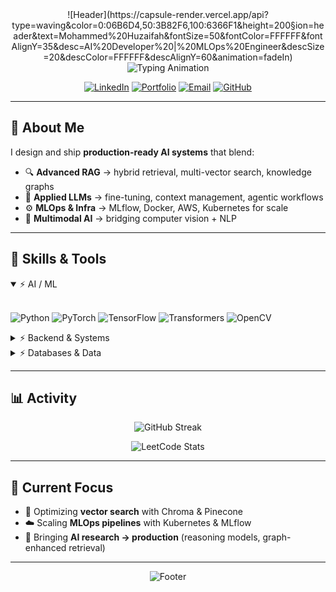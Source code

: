 <div align="center"> 
  ![Header](https://capsule-render.vercel.app/api?type=waving&color=0:06B6D4,50:3B82F6,100:6366F1&height=200&section=header&text=Mohammed%20Huzaifah&fontSize=50&fontColor=FFFFFF&fontAlignY=35&desc=AI%20Developer%20|%20MLOps%20Engineer&descSize=20&descColor=FFFFFF&descAlignY=60&animation=fadeIn)

  <img src="https://readme-typing-svg.demolab.com?font=JetBrains+Mono&weight=600&duration=3000&pause=1000&color=06B6D4&center=true&vCenter=true&width=500&lines=Architecting+Knowledge-Enhanced+LLMs;Scaling+MLOps+Pipelines;Building+Real-World+AI+Systems" alt="Typing Animation" />

  [![LinkedIn](https://img.shields.io/badge/LinkedIn-0A66C2?style=for-the-badge&logo=linkedin&logoColor=white)](https://www.linkedin.com/in/huzaifah-27o3)
  [![Portfolio](https://img.shields.io/badge/Portfolio-06B6D4?style=for-the-badge&logo=vercel&logoColor=white)](https://portfolio-huz.vercel.app)
  [![Email](https://img.shields.io/badge/Email-3B82F6?style=for-the-badge&logo=gmail&logoColor=white)](mailto:huzaif027@gmail.com)
  [![GitHub](https://img.shields.io/badge/GitHub-181717?style=for-the-badge&logo=github&logoColor=white)](https://github.com/Sa1f27)

</div>

---

## 🧠 About Me  

I design and ship **production-ready AI systems** that blend:  

- 🔍 **Advanced RAG** → hybrid retrieval, multi-vector search, knowledge graphs  
- 🤖 **Applied LLMs** → fine-tuning, context management, agentic workflows  
- ⚙️ **MLOps & Infra** → MLflow, Docker, AWS, Kubernetes for scale  
- 🔄 **Multimodal AI** → bridging computer vision + NLP  

---

## 🧰 Skills & Tools  

<details open>
<summary>⚡ AI / ML</summary>
<br>

![Python](https://img.shields.io/badge/Python-3776AB?style=for-the-badge&logo=python&logoColor=white)
![PyTorch](https://img.shields.io/badge/PyTorch-EE4C2C?style=for-the-badge&logo=pytorch&logoColor=white)
![TensorFlow](https://img.shields.io/badge/TensorFlow-FF6F00?style=for-the-badge&logo=tensorflow&logoColor=white)
![Transformers](https://img.shields.io/badge/Transformers-FFD43B?style=for-the-badge&logo=huggingface&logoColor=black)
![OpenCV](https://img.shields.io/badge/OpenCV-5C3EE8?style=for-the-badge&logo=opencv&logoColor=white)

</details>

<details>
<summary>⚡ Backend & Systems</summary>
<br>

![FastAPI](https://img.shields.io/badge/FastAPI-009688?style=for-the-badge&logo=fastapi&logoColor=white)
![Django](https://img.shields.io/badge/Django-092E20?style=for-the-badge&logo=django&logoColor=white)
![Docker](https://img.shields.io/badge/Docker-2496ED?style=for-the-badge&logo=docker&logoColor=white)
![Kubernetes](https://img.shields.io/badge/Kubernetes-326CE5?style=for-the-badge&logo=kubernetes&logoColor=white)
![AWS](https://img.shields.io/badge/AWS-232F3E?style=for-the-badge&logo=amazonaws&logoColor=white)
![GCP](https://img.shields.io/badge/GCP-4285F4?style=for-the-badge&logo=googlecloud&logoColor=white)

</details>

<details>
<summary>⚡ Databases & Data</summary>
<br>

![PostgreSQL](https://img.shields.io/badge/Postgres-316192?style=for-the-badge&logo=postgresql&logoColor=white)
![MongoDB](https://img.shields.io/badge/MongoDB-4EA94B?style=for-the-badge&logo=mongodb&logoColor=white)
![Chroma](https://img.shields.io/badge/Chroma-06B6D4?style=for-the-badge)
![Pinecone](https://img.shields.io/badge/Pinecone-3B82F6?style=for-the-badge)
![Faiss](https://img.shields.io/badge/Faiss-6366F1?style=for-the-badge)

</details>

---

## 📊 Activity  

<div align="center">

![GitHub Streak](https://streak-stats.demolab.com?user=Sa1f27&theme=transparent&hide_border=true&fire=06B6D4&ring=3B82F6&currStreakLabel=6366F1)  

![LeetCode Stats](https://leetcard.jacoblin.cool/huzaif027?theme=nord&font=JetBrains%20Mono&ext=heatmap)

</div>

---

## 🌱 Current Focus  

- 🔗 Optimizing **vector search** with Chroma & Pinecone  
- ☁️ Scaling **MLOps pipelines** with Kubernetes & MLflow  
- 🧪 Bringing **AI research → production** (reasoning models, graph-enhanced retrieval)  

---

<div align="center">

  ![Footer](https://capsule-render.vercel.app/api?type=waving&color=0:6366F1,50:3B82F6,100:06B6D4&height=120&section=footer)

</div>
